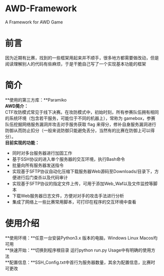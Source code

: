 # AWD-Framework
A Framework for AWD Game
# 前言
因为近期有比赛，找到的一些框架用起来并不顺手，很多地方都需要做改动，但是阅读理解别人的代码有些麻烦，于是干脆自己写了一个实现基本功能的框架
# 简介
**使用的第三方库：**Paramiko   
**AWD简介：**   
CTF攻防模式常见于线下决赛。在攻防模式中，初始时刻，所有参赛队伍拥有相同的系统环境（包含若干服务，可能位于不同的机器上），常称为 gamebox，参赛队伍挖掘网络服务漏洞并攻击对手服务获取 flag 来得分，修补自身服务漏洞进行防御从而防止扣分（一般来说防御只能避免丢分，当然有的比赛在防御上可以得分）。   
**目前实现的功能：**   
- 同时对多台服务器进行加固工作
- 基于SSH协议的进入单个服务器的交互环境，执行Bash命令
- 批量向所有服务器发送指令
- 实现基于SFTP协议自动化压缩下载服务器Web源码至Downloads/目录下，方便进行后门查杀以及代码审计
- 实现基于SFTP协议的指定文件上传，可用于添加Web_Waf以及文件监控等脚本
- 下载Web服务器日志文件，方便对对手的攻击手法进行分析
- 集成了网络上一些比赛常用脚本，可打印在程序的交互环境中查看
# 使用介绍
**使用环境：**任意一台安装Python3.x 版本的电脑，Windows Linux Macos均可用   
**快速开始：**切换到程序根目录 运行python run.py   Usage中有明确的使用方法   
**配置信息：**SSH_Config.txt中首行为服务器数量，其余为配置信息，比赛时可更改   
